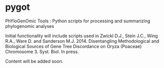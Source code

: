 pygot
=====

PhYloGenOmic Tools : Python scripts for processing and summarizing phylogenomic analyses

Initial functionality will include scripts used in 
Zwickl D.J., Stein J.C., Wing R.A., Ware D. and Sanderson M.J. 2014. Disentangling Methodological and Biological Sources of Gene Tree Discordance on Oryza (Poaceae) Chromosome 3. Syst. Biol. In press. 

Content will be added soon.
